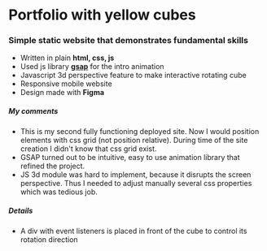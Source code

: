 # Portfolio with yellow cubes

### Simple static website that demonstrates fundamental skills

- Written in plain **html, css, js**
- Used js library **[gsap](https://greensock.com/gsap/)** for the intro animation 
- Javascript 3d perspective feature to make interactive rotating cube
- Responsive mobile website
- Design made with **Figma**

##### My comments
- This is my second fully functioning deployed site. Now I would position elements with css grid (not position relative). During time of the site creation I didn't know that css grid exist.
- GSAP turned out to be intuitive, easy to use animation library that refined the project.
- JS 3d module was hard to implement, because it disrupts the screen perspective. Thus I needed to adjust manually several css properties which was tedious job.

##### Details
- A div with event listeners is placed in front of the cube 
to control its rotation direction



